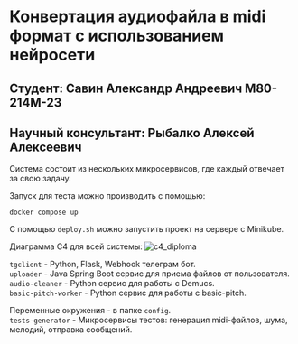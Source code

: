 
# Конвертация аудиофайла в midi формат с использованием нейросети
## Студент: Савин Александр Андреевич М80-214М-23
## Научный консультант: Рыбалко Алексей Алексеевич

Система состоит из нескольких микросервисов, где каждый отвечает за свою задачу.

Запуск для теста можно производить с помощью: 
```
docker compose up
```
С помощью `deploy.sh` можно запустить проект на сервере с Minikube.

Диаграмма C4 для всей системы:
![c4_diploma](https://github.com/Brinckley/Masters_Diploma/tree/main/images/c4_diploma.jpg)

`tgclient` - Python, Flask, Webhook телеграм бот.  
`uploader` - Java Spring Boot сервис для приема файлов от пользователя.  
`audio-cleaner` - Python сервис для работы с Demucs.  
`basic-pitch-worker` - Python сервис для работы с basic-pitch.  

Переменные окружения - в папке `config`.  
`tests-generator` - Микросервисы тестов: генерация midi-файлов, шума, мелодий, отправка сообщений. 


